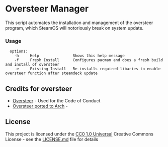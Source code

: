 # Oversteer Manager

This script automates the installation and management of the oversteer program, which SteamOS will notoriously break on system update.

### Usage

```
  options:
    -h     Help               Shows this help message
    -f     Fresh Install      Configures pacman and does a fresh build and install of oversteer
    -e     Existing Install   Re-installs required libaries to enable oversteer function after steamdeck update
```

## Credits for oversteer

  - [Oversteer](https://github.com/berarma/oversteer) - Used
    for the Code of Conduct
  - [Oversteer ported to Arch](https://aur.archlinux.org/packages/oversteer) - 

## License

This project is licensed under the [CC0 1.0 Universal](LICENSE.md)
Creative Commons License - see the [LICENSE.md](LICENSE.md) file for
details
